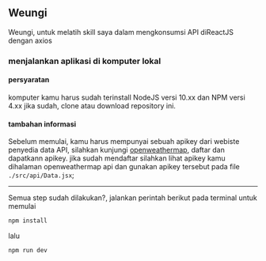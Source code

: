 ## Weungi

Weungi, untuk melatih skill saya dalam mengkonsumsi API diReactJS dengan axios

### menjalankan aplikasi di komputer lokal

#### persyaratan

komputer kamu harus sudah terinstall NodeJS versi 10.xx dan NPM versi 4.xx
jika sudah, clone atau download repository ini.

#### tambahan informasi

Sebelum memulai, kamu harus mempunyai sebuah apikey dari webiste penyedia data API, silahkan kunjungi [openweathermap](https://openweathermap.org/), daftar dan dapatkann apikey.
jika sudah mendaftar silahkan lihat apikey kamu dihalaman openweathermap api dan gunakan apikey tersebut pada file `./src/api/Data.jsx`;

<hr>
Semua step sudah dilakukan?, jalankan perintah berikut pada terminal untuk memulai

```sh
npm install
```

lalu

```sh
npm run dev
```
